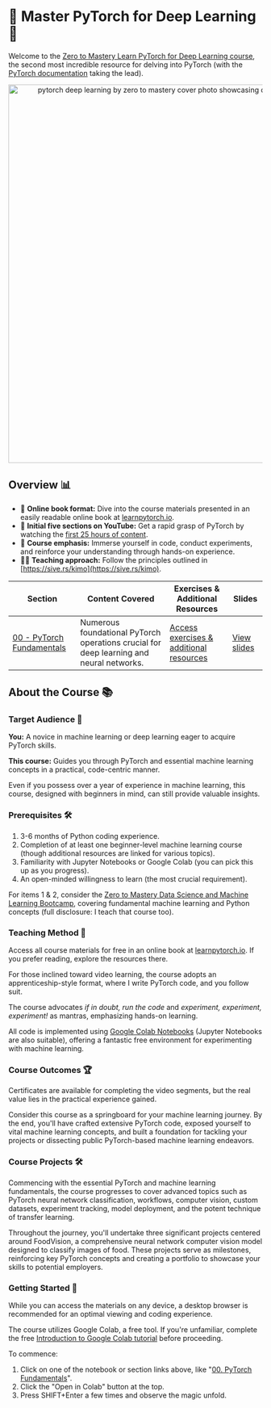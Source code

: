 # 🚀 Master PyTorch for Deep Learning 🧠

Welcome to the [Zero to Mastery Learn PyTorch for Deep Learning course](https://dbourke.link/ZTMPyTorch), the second most incredible resource for delving into PyTorch (with the [PyTorch documentation](https://pytorch.org/docs/stable/index.html) taking the lead).

<div align="center">
    <a href="https://learnpytorch.io">
        <img src="https://raw.githubusercontent.com/mrdbourke/pytorch-deep-learning/main/images/misc-pytorch-course-launch-cover-white-text-black-background.jpg" width=750 alt="pytorch deep learning by zero to mastery cover photo showcasing different sections of the course">
    </a>
</div>

## Overview 📊

* 📖 **Online book format:** Dive into the course materials presented in an easily readable online book at [learnpytorch.io](https://learnpytorch.io).
* 🎥 **Initial five sections on YouTube:** Get a rapid grasp of PyTorch by watching the [first 25 hours of content](https://youtu.be/Z_ikDlimN6A).
* 🔬 **Course emphasis:** Immerse yourself in code, conduct experiments, and reinforce your understanding through hands-on experience.
* 🏃‍♂️ **Teaching approach:** Follow the principles outlined in [https://sive.rs/kimo](https://sive.rs/kimo).

| **Section** | **Content Covered** | **Exercises & Additional Resources** | **Slides** |
| ----- | ----- | ----- | ----- |
| [00 - PyTorch Fundamentals](https://www.learnpytorch.io/00_pytorch_fundamentals/) | Numerous foundational PyTorch operations crucial for deep learning and neural networks. | [Access exercises & additional resources](https://www.learnpytorch.io/00_pytorch_fundamentals/#exercises) | [View slides](https://github.com/mrdbourke/pytorch-deep-learning/blob/main/slides/00_pytorch_and_deep_learning_fundamentals.pdf) |

## About the Course 📚

### Target Audience 🎯

**You:** A novice in machine learning or deep learning eager to acquire PyTorch skills.

**This course:** Guides you through PyTorch and essential machine learning concepts in a practical, code-centric manner.

Even if you possess over a year of experience in machine learning, this course, designed with beginners in mind, can still provide valuable insights.

### Prerequisites 🛠️

1. 3-6 months of Python coding experience.
2. Completion of at least one beginner-level machine learning course (though additional resources are linked for various topics).
3. Familiarity with Jupyter Notebooks or Google Colab (you can pick this up as you progress).
4. An open-minded willingness to learn (the most crucial requirement).

For items 1 & 2, consider the [Zero to Mastery Data Science and Machine Learning Bootcamp](https://dbourke.link/ZTMMLcourse), covering fundamental machine learning and Python concepts (full disclosure: I teach that course too).

### Teaching Method 📝

Access all course materials for free in an online book at [learnpytorch.io](https://learnpytorch.io). If you prefer reading, explore the resources there.

For those inclined toward video learning, the course adopts an apprenticeship-style format, where I write PyTorch code, and you follow suit.

The course advocates *if in doubt, run the code* and *experiment, experiment, experiment!* as mantras, emphasizing hands-on learning.

All code is implemented using [Google Colab Notebooks](https://colab.research.google.com) (Jupyter Notebooks are also suitable), offering a fantastic free environment for experimenting with machine learning.

### Course Outcomes 🏆

Certificates are available for completing the video segments, but the real value lies in the practical experience gained.

Consider this course as a springboard for your machine learning journey. By the end, you'll have crafted extensive PyTorch code, exposed yourself to vital machine learning concepts, and built a foundation for tackling your projects or dissecting public PyTorch-based machine learning endeavors.

### Course Projects 🛠️

Commencing with the essential PyTorch and machine learning fundamentals, the course progresses to cover advanced topics such as PyTorch neural network classification, workflows, computer vision, custom datasets, experiment tracking, model deployment, and the potent technique of transfer learning.

Throughout the journey, you'll undertake three significant projects centered around FoodVision, a comprehensive neural network computer vision model designed to classify images of food. These projects serve as milestones, reinforcing key PyTorch concepts and creating a portfolio to showcase your skills to potential employers.

### Getting Started 🚀

While you can access the materials on any device, a desktop browser is recommended for an optimal viewing and coding experience.

The course utilizes Google Colab, a free tool. If you're unfamiliar, complete the free [Introduction to Google Colab tutorial](https://colab.research.google.com/notebooks/basic_features_overview.ipynb) before proceeding.

To commence:

1. Click on one of the notebook or section links above, like "[00. PyTorch Fundamentals](https://www.learnpytorch.io/00_pytorch_fundamentals/)".
2. Click the "Open in Colab" button at the top.
3. Press SHIFT+Enter a few times and observe the magic unfold.
